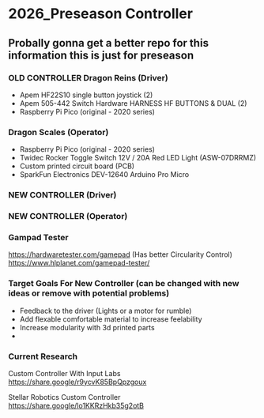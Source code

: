 # 2026_Preseason Controller

## Probally gonna get a better repo for this information this is just for preseason
### OLD CONTROLLER Dragon Reins (Driver)
- Apem HF22S10 single button joystick (2)
- Apem 505-442 Switch Hardware HARNESS HF BUTTONS & DUAL (2)
- Raspberry Pi Pico (original - 2020 series)

### Dragon Scales (Operator)
- Raspberry Pi Pico (original - 2020 series)
- Twidec Rocker Toggle Switch 12V / 20A Red LED Light (ASW-07DRRMZ)
- Custom printed circuit board (PCB)
- SparkFun Electronics DEV-12640 Arduino Pro Micro

### NEW CONTROLLER (Driver)

### NEW CONTROLLER (Operator)


### Gampad Tester
https://hardwaretester.com/gamepad
(Has better Circularity Control) https://www.hlplanet.com/gamepad-tester/

### Target Goals For New Controller (can be changed with new ideas or remove with potential problems)
- Feedback to the driver (Lights or a motor for rumble)
- Add flexable comfortable material to increase feelability
- Increase modularity with 3d printed parts
- 


### Current Research

Custom Controller With Input Labs https://share.google/r9ycvK85BpQpzgoux

Stellar Robotics Custom Controller https://share.google/lo1KKRzHkb35g2otB
